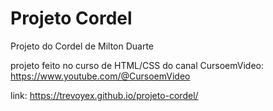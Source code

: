 # Projeto Cordel
Projeto do Cordel de Milton Duarte

projeto feito no curso de HTML/CSS do canal CursoemVideo: https://www.youtube.com/@CursoemVideo

link: https://trevoyex.github.io/projeto-cordel/
